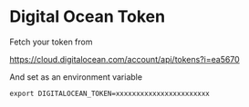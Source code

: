 # Digital Ocean Token

Fetch your token from 

https://cloud.digitalocean.com/account/api/tokens?i=ea5670

And set as an environment variable

```shell
export DIGITALOCEAN_TOKEN=xxxxxxxxxxxxxxxxxxxxxxx
```
